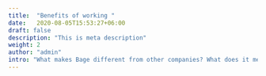 ```yaml
---
title:  "Benefits of working "
date:   2020-08-05T15:53:27+06:00
draft: false
description: "This is meta description"
weight: 2
author: "admin"
intro: "What makes Bage different from other companies? What does it mean to work at Bage? We will answer the questions that applicants feel first."
---
```


